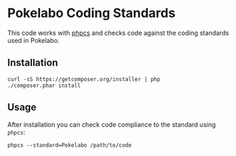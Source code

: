 Pokelabo Coding Standards
=========================

This code works with [phpcs](http://pear.php.net/manual/en/package.php.php-codesniffer.php)
and checks code against the coding standards used in Pokelabo.

Installation
------------

    curl -sS https://getcomposer.org/installer | php
    ./composer.phar install

Usage
-----

After installation you can check code compliance to the standard using
`phpcs`:

	phpcs --standard=Pokelabo /path/to/code
